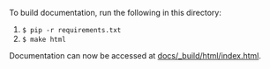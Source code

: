 To build documentation, run the following in this directory:

1. `$ pip -r requirements.txt`
2. `$ make html`

Documentation can now be accessed at
[docs/_build/html/index.html](docs/_build/html/index.html).

